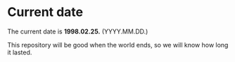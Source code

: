 # Current date

The current date is **1998.02.25.** (YYYY.MM.DD.)

This repository will be good when the world ends, so we will know how long it lasted.